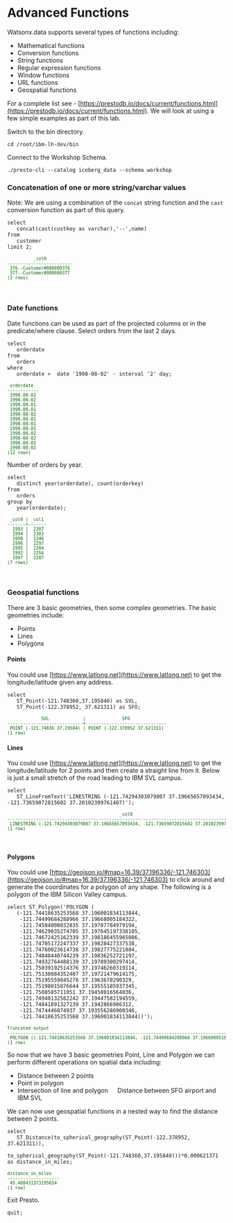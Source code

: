# Advanced Functions

Watsonx.data supports several types of functions including:

   * Mathematical functions
   * Conversion functions
   * String functions
   * Regular expression functions
   * Window functions
   * URL functions
   * Geospatial functions 

For a complete list see - [https://prestodb.io/docs/current/functions.html](https://prestodb.io/docs/current/functions.html). We will look at using a few simple examples as part of this lab.

Switch to the bin directory.

```
cd /root/ibm-lh-dev/bin
```
Connect to the Workshop Schema.
```
./presto-cli --catalog iceberg_data --schema workshop
```
### Concatenation of one or more string/varchar values

Note: We are using a combination of the `concat` string function and the `cast` conversion function as part of this query.
```
select 
   concat(cast(custkey as varchar),'--',name) 
from 
   customer
limit 2;
```
<pre style="font-size: small; color: darkgreen; overflow: auto">
          _col0          
-------------------------
 376--Customer#000000376 
 377--Customer#000000377 
(2 rows)
</pre>
 
### Date functions

Date functions can be used as part of the projected columns or in the predicate/where clause.
Select orders from the last 2 days.
```
select
   orderdate 
from 
   orders 
where 
   orderdate >  date '1998-08-02' - interval '2' day;
```

<pre style="font-size: small; color: darkgreen; overflow: auto">
 orderdate  
------------
 1998-08-02 
 1998-08-02 
 1998-08-01 
 1998-08-01 
 1998-08-02 
 1998-08-01 
 1998-08-01 
 1998-08-01 
 1998-08-02 
 1998-08-02 
 1998-08-02 
 1998-08-02 
(12 rows)
</pre>
Number of orders by year.
```
select 
   distinct year(orderdate), count(orderkey) 
from 
   orders 
group by 
   year(orderdate);
```

<pre style="font-size: small; color: darkgreen; overflow: auto">
 _col0 | _col1 
-------+-------
  1993 |  2307 
  1994 |  2303 
  1998 |  1346 
  1996 |  2297 
  1995 |  2204 
  1992 |  2256 
  1997 |  2287 
(7 rows)
</pre>
 
### Geospatial functions

There are 3 basic geometries, then some complex geometries. The basic geometries include:

   * Points
   * Lines
   * Polygons

#### Points

You could use [https://www.latlong.net](https://www.latlong.net) to get the longitude/latitude given any address.
```
select 
   ST_Point(-121.748360,37.195840) as SVL, 
   ST_Point(-122.378952, 37.621311) as SFO;
```
<pre style="font-size: small; color: darkgreen; overflow: auto">
             SVL             |              SFO              
-----------------------------+-------------------------------
 POINT (-121.74836 37.19584) | POINT (-122.378952 37.621311) 
(1 row)
</pre>

#### Lines

You could use [https://www.latlong.net](https://www.latlong.net) to get the longitude/latitude for 2 points and then create a straight line from it. Below is just a small stretch of the road leading to IBM SVL campus.
```
select 
   ST_LineFromText('LINESTRING (-121.74294303079807 37.19665657093434, -121.73659072815602 37.20102399761407)');
```
<pre style="font-size: small; color: darkgreen; overflow: auto">
                                           _col0                                           
-------------------------------------------------------------------------------------------
 LINESTRING (-121.74294303079807 37.19665657093434, -121.73659072815602 37.20102399761407) 
(1 row)
</pre>
 
#### Polygons

You could use [https://geojson.io/#map=16.39/37.196336/-121.746303](https://geojson.io/#map=16.39/37.196336/-121.746303) to click around and generate the coordinates for a polygon of any shape. The following is a polygon of the IBM Silicon Valley campus.
``` 
select ST_Polygon('POLYGON (
   (-121.74418635253568 37.196001834113844, 
    -121.74499684288966 37.19668005184322,
    -121.74584008032835 37.19707784979194,  
    -121.74629035274705 37.197645197338105, 
    -121.74672425162339 37.198186455965086, 
    -121.74705172247337 37.19828427337538, 
    -121.74760023614738 37.19827775221884,  
    -121.74848440744239 37.19836252721197, 
    -121.74932764488139 37.19789300297414,  
    -121.75039192514376 37.19746260319114, 
    -121.75130884352407 37.19721479614175, 
    -121.75195559845278 37.1963670290329, 
    -121.75198015876644 37.19555185937345,  
    -121.7508585711051 37.19458016564036, 
    -121.74940132582242 37.19447582194559,  
    -121.74841891327239 37.1942866986312,
    -121.7474446874937 37.193556286900346, 
    -121.74418635253568 37.196001834113844))');
```
<pre style="font-size: small; color: darkgreen; overflow: auto">
Truncated output
------------------------------------------------------------------------------------------------------------------------------------------------------>
 POLYGON ((-121.74418635253568 37.196001834113844, -121.74499684288966 37.19668005184322, -121.74584008032835 37.19707784979194, -121.74629035274705 3>
(1 row)
</pre>
So now that we have 3 basic geometries Point, Line and Polygon we can perform different operations on spatial data including:

   * Distance between 2 points
   * Point in polygon
   * Intersection of line and polygon
 
Distance between SFO airport and IBM SVL

We can now use geospatial functions in a nested way to find the distance between 2 points.
```
select 
   ST_Distance(to_spherical_geography(ST_Point(-122.378952, 37.621311)), 
   to_spherical_geography(ST_Point(-121.748360,37.195840)))*0.000621371 as distance_in_miles;
```
<pre style="font-size: small; color: darkgreen; overflow: auto">
distance_in_miles  
--------------------
 45.408431373195654 
(1 row)
</pre>

Exit Presto.
```
quit;
```
